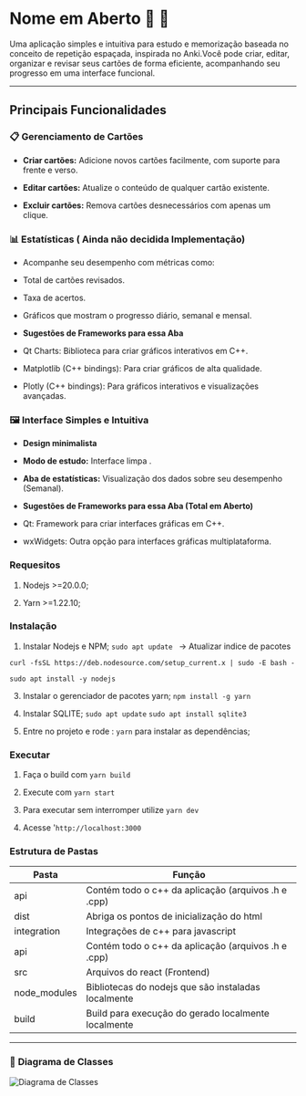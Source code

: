 # **Nome em Aberto**  🔎 📖
Uma aplicação simples e intuitiva para estudo e memorização baseada no conceito de repetição espaçada, inspirada no Anki.Você pode criar, editar, organizar e revisar seus cartões de forma eficiente, acompanhando seu progresso em uma interface  funcional.

---

## **Principais Funcionalidades**

### 📋 **Gerenciamento de Cartões**

-  **Criar cartões:** Adicione novos cartões facilmente, com suporte para frente e verso.

-  **Editar cartões:** Atualize o conteúdo de qualquer cartão existente.

-  **Excluir cartões:** Remova cartões desnecessários com apenas um clique.

  

### 📊 **Estatísticas ( Ainda não decidida Implementação)**

- Acompanhe seu desempenho com métricas como:

- Total de cartões revisados.

- Taxa de acertos.

- Gráficos que mostram o progresso diário, semanal e mensal.

-  **Sugestões de Frameworks para essa Aba**

- Qt Charts: Biblioteca para criar gráficos interativos em C++.

- Matplotlib (C++ bindings): Para criar gráficos de alta qualidade.

- Plotly (C++ bindings): Para gráficos interativos e visualizações avançadas.

  

### 🖼️ **Interface Simples e Intuitiva**

-  **Design minimalista**

-  **Modo de estudo:** Interface limpa .

-  **Aba de estatísticas:** Visualização dos dados sobre seu desempenho (Semanal).

-  **Sugestões de Frameworks para essa Aba (Total em Aberto)**

- Qt: Framework para criar interfaces gráficas em C++.

- wxWidgets: Outra opção para interfaces gráficas multiplataforma.

  

### **Requesitos**

1. Nodejs >=20.0.0;

2. Yarn >=1.22.10;

  

### **Instalação**

1. Instalar Nodejs e NPM;
`sudo apt update ` -> Atualizar indice de pacotes

`curl -fsSL https://deb.nodesource.com/setup_current.x | sudo -E bash -`

`sudo apt install -y nodejs`

3. Instalar o gerenciador de pacotes yarn;
`npm install -g yarn`

4. Instalar SQLITE;
     `sudo apt update`
    `sudo apt install sqlite3`


5. Entre no projeto e rode : `yarn` para instalar as dependências;

### **Executar**

1. Faça o build com `yarn build`

2. Execute com `yarn start`

3. Para executar sem interromper utilize `yarn dev`

4. Acesse '`http://localhost:3000`

### **Estrutura de Pastas**
|Pasta|Função  |
|--|--|
| api| Contém todo o c++ da aplicação (arquivos .h e .cpp)  |
| dist| Abriga os pontos de inicialização do html  |
| integration| Integrações de c++ para javascript |
| api| Contém todo o c++ da aplicação (arquivos .h e .cpp)  |
|  src| Arquivos do react (Frontend)  |
| node_modules| Bibliotecas do nodejs que são instaladas localmente |
| build| Build para execução do gerado localmente localmente |
---

### 🧩 **Diagrama de Classes**

![Diagrama de Classes](https://lucid.app/publicSegments/view/954ba3af-6cea-465c-b535-966b3841d53d/image.png)                                 
